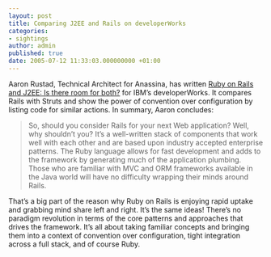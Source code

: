 ```yaml
---
layout: post
title: Comparing J2EE and Rails on developerWorks
categories:
- sightings
author: admin
published: true
date: 2005-07-12 11:33:03.000000000 +01:00
---
```

<p>Aaron Rustad, Technical Architect for Anassina, has written <a href="http://www-128.ibm.com/developerworks/java/library/wa-rubyonrails/index.html?ca=drs-">Ruby on Rails and J2EE: Is there room for both?</a> for IBM&#8217;s developerWorks. It compares Rails with Struts and show the power of convention over configuration by listing code for similar actions. In summary, Aaron concludes:</p>
<blockquote>So, should you consider Rails for your next Web application? Well, why shouldn&#8217;t you? It&#8217;s a well-written stack of components that work well with each other and are based upon industry accepted enterprise patterns. The Ruby language allows for fast development and adds to the framework by generating much of the application plumbing. Those who are familiar with <span class="caps">MVC</span> and <span class="caps">ORM</span> frameworks available in the Java world will have no difficulty wrapping their minds around Rails.</blockquote>
<p>That&#8217;s a big part of the reason why Ruby on Rails is enjoying rapid uptake and grabbing mind share left and right. It&#8217;s the same ideas! There&#8217;s no paradigm revolution in terms of the core patterns and approaches that drives the framework. It&#8217;s all about taking familiar concepts and bringing them into a context of convention over configuration, tight integration across a full stack, and of course Ruby.</p>